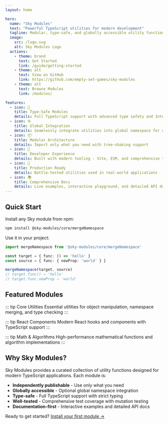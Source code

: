 ```yaml
---
layout: home

hero:
  name: "Sky Modules"
  text: "Powerful TypeScript utilities for modern development"
  tagline: Modular, type-safe, and globally accessible utility functions
  image:
    src: /logo.svg
    alt: Sky Modules Logo
  actions:
    - theme: brand
      text: Get Started
      link: /guide/getting-started
    - theme: alt
      text: View on GitHub
      link: https://github.com/empty-set-games/sky-modules
    - theme: alt
      text: Browse Modules
      link: /modules/

features:
  - icon: 🚀
    title: Type-Safe Modules
    details: Full TypeScript support with advanced type safety and IntelliSense
  - icon: 🌐
    title: Global Integration
    details: Seamlessly integrate utilities into global namespace for universal access
  - icon: 📦
    title: Modular Architecture
    details: Import only what you need with tree-shaking support
  - icon: 🔧
    title: Developer Experience
    details: Built with modern tooling - Vite, ESM, and comprehensive testing
  - icon: 🎯
    title: Production Ready
    details: Battle-tested utilities used in real-world applications
  - icon: 📚
    title: Comprehensive Docs
    details: Live examples, interactive playground, and detailed API documentation
---
```


## Quick Start

Install any Sky module from npm:

```bash
npm install @sky-modules/core/mergeNamespace
```

Use it in your project:

```typescript
import mergeNamespace from '@sky-modules/core/mergeNamespace'

const target = { func: () => 'hello' }
const source = { func: { newProp: 'world' } }

mergeNamespace(target, source)
// target.func() → 'hello'
// target.func.newProp → 'world'
```

## Featured Modules

::: tip Core Utilities
Essential utilities for object manipulation, namespace merging, and type checking
:::

::: tip React Components
Modern React hooks and components with TypeScript support
:::

::: tip Math & Algorithms
High-performance mathematical functions and algorithm implementations
:::

## Why Sky Modules?

Sky Modules provides a curated collection of utility functions designed for modern TypeScript applications. Each module is:

- **Independently publishable** - Use only what you need
- **Globally accessible** - Optional global namespace integration
- **Type-safe** - Full TypeScript support with strict typing
- **Well-tested** - Comprehensive test coverage with mutation testing
- **Documentation-first** - Interactive examples and detailed API docs

Ready to get started? [Install your first module →](/guide/installation)